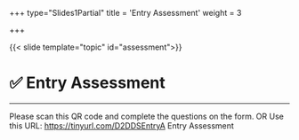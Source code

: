+++
type="Slides1Partial"
title = 'Entry Assessment'
weight = 3

+++

{{< slide template="topic" id="assessment">}}

# ✅ Entry Assessment

---

Please scan this QR code and complete the questions on the form.
OR
Use this URL: https://tinyurl.com/D2DDSEntryA
Entry Assessment
